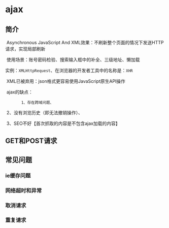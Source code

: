 # ajax

## 简介

​	Asynchronous JavaScript And XML效果：不刷新整个页面的情况下发送HTTP请求，实现局部刷新

​	使用场景：账号密码检验、搜索输入框中的补全、三级地址、懒加载

​	实例：`XMLHttpRequest`、在浏览器的开发者工具中的名称是：`XHR`

​	XML已被弃用：json格式更容易使用JavaScript原生API操作

​	ajax的缺点：

 		   1、存在跨域问题、

​			2、没有浏览历史（即无法撤销操作）、

​			3、SEO不好【首次抓取的内容是不包含ajax加载的内容】

## GET和POST请求

## 常见问题

### ie缓存问题

### 网络超时和异常

### 取消请求

### 重复请求
